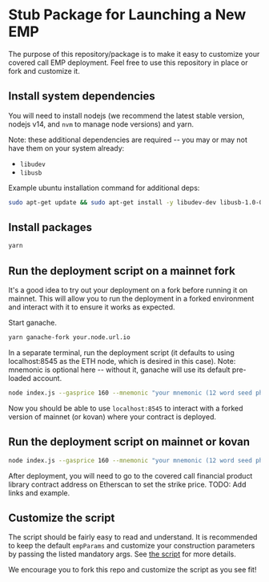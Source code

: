 # Stub Package for Launching a New EMP

The purpose of this repository/package is to make it easy to customize your covered call EMP deployment. Feel free to use this repository in place or fork and customize it.

## Install system dependencies

You will need to install nodejs (we recommend the latest stable version, nodejs v14, and `nvm` to manage node versions) and yarn.

Note: these additional dependencies are required -- you may or may not have them on your system already:

- `libudev`
- `libusb`

Example ubuntu installation command for additional deps:

```bash
sudo apt-get update && sudo apt-get install -y libudev-dev libusb-1.0-0-dev
```

## Install packages

```bash
yarn
```

## Run the deployment script on a mainnet fork

It's a good idea to try out your deployment on a fork before running it on mainnet. This will allow you to run the
deployment in a forked environment and interact with it to ensure it works as expected.

Start ganache.

```bash
yarn ganache-fork your.node.url.io
```

In a separate terminal, run the deployment script (it defaults to using localhost:8545 as the ETH node, which is
desired in this case). Note: mnemonic is optional here -- without it, ganache will use its default pre-loaded account.

```bash
node index.js --gasprice 160 --mnemonic "your mnemonic (12 word seed phrase)" --priceFeedIdentifier UNIUSD --collateralAddress "0x1f9840a85d5af5bf1d1762f925bdaddc4201f984" --expirationTimestamp "1622498400" --syntheticName "UNI 45 Call [31 May 2021]" --syntheticSymbol "UNIc45-0531" --minSponsorTokens "25"
```

Now you should be able to use `localhost:8545` to interact with a forked version of mainnet (or kovan) where your
contract is deployed.

## Run the deployment script on mainnet or kovan

```bash
node index.js --gasprice 160 --mnemonic "your mnemonic (12 word seed phrase)" --priceFeedIdentifier UNIUSD --collateralAddress "0x1f9840a85d5af5bf1d1762f925bdaddc4201f984" --expirationTimestamp "1622498400" --syntheticName "UNI 45 Call [31 May 2021]" --syntheticSymbol "UNIc45-0531" --minSponsorTokens "25" --url "your node url"
```

After deployment, you will need to go to the covered call financial product library contract address on Etherscan to set the strike price. TODO: Add links and example.

## Customize the script

The script should be fairly easy to read and understand. It is recommended to keep the default `empParams`
and customize your construction parameters by passing the listed mandatory args. See [the script](./index.js)
for more details.

We encourage you to fork this repo and customize the script as you see fit!
